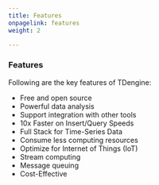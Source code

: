 ```yaml
---
title: Features
onpagelink: features
weight: 2

---
```


### Features

Following are the key features of TDengine:

- Free and open source
- Powerful data analysis
- Support integration with other tools
- 10x Faster on Insert/Query Speeds
- Full Stack for Time-Series Data
- Consume less computing resources
- Optimize for Internet of Things (IoT)
- Stream computing
- Message queuing
- Cost-Effective
 